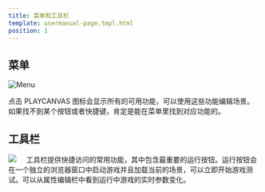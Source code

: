 ```yaml
---
title: 菜单和工具栏
template: usermanual-page.tmpl.html
position: 1
---
```


## 菜单

![Menu][1]

点击 PLAYCANVAS 图标会显示所有的可用功能，可以使用这些功能编辑场景。如果找不到某个按钮或者快捷键，肯定是能在菜单里找到对应功能的。

## 工具栏

<img src="/images/user-manual/toolbar.jpg" style="padding-right: 20px; float: left;"></img>

工具栏提供快捷访问的常用功能，其中包含最重要的运行按钮。运行按钮会在一个独立的浏览器窗口中启动游戏并且加载当前的场景，可以立即开始游戏测试。可以从属性编辑栏中看到运行中游戏的实时参数变化。

[1]: /images/user-manual/menu.jpg "The menu bar contains all the commands!"
[2]: /images/user-manual/toolbar.jpg "The toolbar contains useful commands!"

